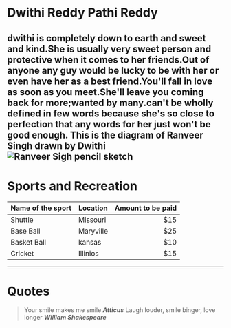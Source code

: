 # Dwithi Reddy Pathi Reddy
dwithi is completely down to earth and sweet and kind.She is usually very sweet person and protective when it comes to her friends.Out of anyone any guy would be lucky to be with her or even have her as a best friend.You'll fall in love as soon as you meet.She'll leave you coming back for more;wanted by many.can't be wholly defined in few words because she's so close to perfection that any words for her just won't be good enough.
This is the diagram of Ranveer Singh drawn by Dwithi ![Ranveer Sigh pencil sketch](C:\Users\s546908\Desktop\webapps-repos\assignment2-Pathi-Reddy)
-----
# Sports and Recreation
|Name of the sport|Location|Amount to be paid|
|---|---|---:|
|Shuttle|Missouri|$15|
|Base Ball|Maryville|$25|
|Basket Ball|kansas|$10|
|Cricket|Illinios|$15|
------
# Quotes
> Your smile makes me smile ***Atticus***
> Laugh louder, smile binger, love longer ***William Shakespeare***
